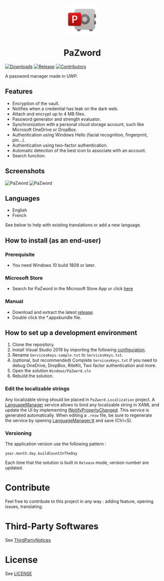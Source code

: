 <p align="center">
  <img alt="pazword logo" src="./Assets/Icon.png" width="100px" />
  <h1 align="center">PaZword</h1>
</p>

[![Downloads](https://img.shields.io/github/downloads/veler/PaZword/total.svg?label=Downloads)](https://github.com/veler/PaZword/releases/)
[![Release](https://img.shields.io/github/release/veler/PaZword.svg?label=Release)](https://github.com/veler/PaZword/releases)
[![Contributors](https://img.shields.io/github/contributors/veler/PaZword?label=Contributors)](https://github.com/veler/PaZword/graphs/contributors)

A password manager made in UWP.

## Features

- Encryption of the vault.
- Notifies when a credential has leak on the dark web.
- Attach and encrypt up to 4 MB files.
- Password generator and strength evaluator.
- Synchronization with a personal cloud storage account, such like Microsoft OneDrive or DropBox.
- Authentication using Windows Hello (facial recognition, fingerprint, pin...).
- Authentication using two-factor authentication.
- Automatic detection of the best icon to associate with an account.
- Search function.

## Screenshots

![PaZword](https://medias.velersoftware.com/images/pazword/1.png)
![PaZword](https://medias.velersoftware.com/images/pazword/4.png)

## Languages

- English
- French

See below to help with existing translations or add a new language.

## How to install (as an end-user)

### Prerequisite
- You need Windows 10 build 1809 or later.

### Microsoft Store
- Search for PaZword in the Microsoft Store App or click [here](https://www.microsoft.com/en-us/p/pazword/9p47mfg7rxhd)

### Manual

- Download and extract the latest [release](https://github.com/veler/PaZword/releases).
- Double click the *.appxbundle file.

## How to set up a development environment

1. Clone the repository.
2. Install Visual Studio 2019 by importing the following [configuration](https://github.com/veler/PaZword/blob/master/Windows/.vsconfig).
3. Rename `ServicesKeys-sample.txt` to `ServicesKeys.txt`.
4. (optional, but recommended) Complete `ServicesKeys.txt` if you need to debug OneDrive, DropBox, RiteKit, Two factor authentication and more.
5. Open the solution `Windows/PaZword.sln`
6. Rebuild the solution.

### Edit the localizable strings

Any localizable string should be placed in `PaZword.Localization` project.
A [LanguageManager](https://github.com/veler/PaZword/blob/master/Windows/Impl/PaZword.Localization/LanguageManager.cs) service allows to bind any localizable string in XAML and update the UI by implementing [INotifyPropertyChanged](https://docs.microsoft.com/en-us/dotnet/api/system.componentmodel.inotifypropertychanged).
This service is generated automatically. When editing a `.resw` file, be sure to regenerate the service by opening [LanguageManager.tt](https://github.com/veler/PaZword/blob/master/Windows/Impl/PaZword.Localization/LanguageManager.tt) and save (Ctrl+S).

### Versioning

The application version use the following pattern :

```
year.month.day.buildCountInTheDay
```

Each time that the solution is built in `Release` mode, version number are updated.

# Contribute

Feel free to contribute to this project in any way : adding feature, opening issues, translating.

# Third-Party Softwares

See [ThirdPartyNotices](https://github.com/veler/PaZword/blob/master/ThirdPartyNotices.md)

# License

See [LICENSE](https://github.com/veler/PaZword/blob/master/LICENSE.md)

